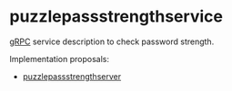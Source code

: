 # puzzlepassstrengthservice

[gRPC](https://grpc.io/) service description to check password strength.

Implementation proposals:
- [puzzlepassstrengthserver](https://github.com/dvaumoron/puzzlepassstrengthserver)
